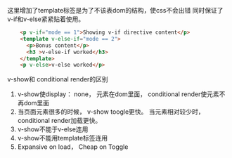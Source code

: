 
这里增加了template标签是为了不该表dom的结构，使css不会出错
同时保证了v-if和v-else紧紧贴着使用。

```html
    <p v-if="mode == 1">Showing v-if directive content</p>
    <template v-else-if="mode == 2">
      <p>Bonus content</p>
      <h3 >v-else-if worked</h3>
    </template>
    <p v-else>v-else worked</p>
```


v-show和 conditional render的区别

1. v-show使display： none， 元素在dom里面， conditional render使元素不再dom里面
2. 当页面元素很多的时候， v-show toogle更快。 当元素相对较少时，conditional render加载更快。 
3. v-show不能于v-else连用
4. v-show不能用template标签连用
5. Expansive on load， Cheap on Toggle

